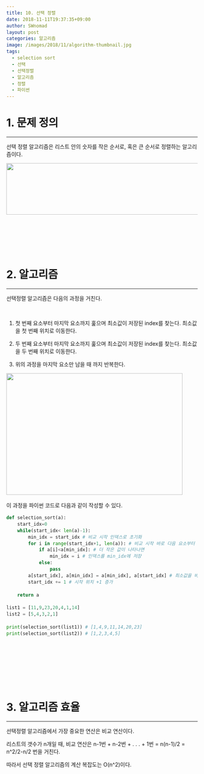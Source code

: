 ```yaml
---
title: 10. 선택 정렬
date: 2018-11-11T19:37:35+09:00
author: SWnomad
layout: post
categories: 알고리즘
image: /images/2018/11/algorithm-thumbnail.jpg
tags:
  - selection sort
  - 선택
  - 선택정렬
  - 알고리즘
  - 정렬
  - 파이썬
---
```

# 1. 문제 정의

* * *

선택 정렬 알고리즘은 리스트 안의 숫자를 작은 순서로, 혹은 큰 순서로 정렬하는 알고리즘이다.

<img class="aligncenter  wp-image-1331" src="/images/2018/11/no-name-8.jpg" alt="" width="531" height="135" srcset="/images/2018/11/no-name-8.jpg 771w, /images/2018/11/no-name-8-300x76.jpg 300w, /images/2018/11/no-name-8-768x195.jpg 768w" sizes="(max-width: 531px) 100vw, 531px" /> 

&nbsp;

&nbsp;

&nbsp;

# 2. 알고리즘

* * *

선택정렬 알고리즘은 다음의 과정을 거친다.

&nbsp;

1. 첫 번째 요소부터 마지막 요소까지 훑으며 최소값이 저장된 index를 찾는다. 최소값을 첫 번째 위치로 이동한다.

2. 두 번째 요소부터 마지막 요소까지 훑으며 최소값이 저장된 index를 찾는다. 최소값을 두 번째 위치로 이동한다.

3. 위의 과정을 마지막 요소만 남을 때 까지 반복한다.

<img class="aligncenter  wp-image-1332" src="/images/2018/11/4-1.jpg" alt="" width="464" height="319" srcset="/images/2018/11/4-1.jpg 612w, /images/2018/11/4-1-300x206.jpg 300w" sizes="(max-width: 464px) 100vw, 464px" /> 

이 과정을 파이썬 코드로 다음과 같이 작성할 수 있다.

~~~ python
def selection_sort(a):
    start_idx=0
    while(start_idx< len(a)-1):
        min_idx = start_idx # 비교 시작 인덱스로 초기화
        for i in range(start_idx+1, len(a)): # 비교 시작 바로 다음 요소부터 마지막 요소까지
            if a[i]<a[min_idx]: # 더 작은 값이 나타나면
                min_idx = i # 인덱스를 min_idx에 저장
            else:
                pass
        a[start_idx], a[min_idx] = a[min_idx], a[start_idx] # 최소값을 비교시작 위치로 이동
        start_idx += 1 # 시작 위치 +1 증가

    return a

list1 = [11,9,23,20,4,1,14]
list2 = [5,4,3,2,1]

print(selection_sort(list1)) # [1,4,9,11,14,20,23]
print(selection_sort(list2)) # [1,2,3,4,5]
~~~

&nbsp;

&nbsp;

&nbsp;

&nbsp;

# 3. 알고리즘 효율

* * *

선택정렬 알고리즘에서 가장 중요한 연산은 비교 연산이다.

리스트의 갯수가 n개일 때, 비교 연산은 n-1번 + n-2번 + . . . + 1번 = n(n-1)/2 = n^2/2-n/2 번을 거친다.

따라서 선택 정렬 알고리즘의 계산 복잡도는 O(n^2)이다.